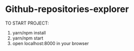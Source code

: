 # Github-repositories-explorer

TO START PROJECT:
1) yarn/npm install
2) yarn/npm start
3) open localhost:8000 in your browser